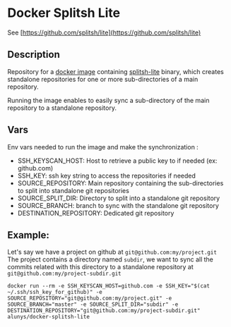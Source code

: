 # Docker Splitsh Lite

See [https://github.com/splitsh/lite](https://github.com/splitsh/lite)

## Description
Repository for a [docker image](https://hub.docker.com/repository/docker/alunys/docker-splitsh-lite) containing [splitsh-lite](https://github.com/splitsh/lite) binary, which creates standalone repositories for one or more sub-directories of a main repository.

Running the image enables to easily sync a sub-directory of the main repository to a standalone repository.  

## Vars
Env vars needed to run the image and make the synchronization :
* SSH_KEYSCAN_HOST: Host to retrieve a public key to if needed (ex: github.com)
* SSH_KEY: ssh key string to access the repositories if needed
* SOURCE_REPOSITORY: Main repository containing the sub-directories to split into standalone git repositories
* SOURCE_SPLIT_DIR: Directory to split into a standalone git repository
* SOURCE_BRANCH: branch to sync with the standalone git repository
* DESTINATION_REPOSITORY: Dedicated git repository

## Example:

Let's say we have a project on github at `git@github.com:my/project.git`  
The project contains a directory named `subdir`, we want to sync all the commits related with this directory to a standalone repository at `git@github.com:my/project-subdir.git`
```shell script
docker run --rm -e SSH_KEYSCAN_HOST=github.com -e SSH_KEY="$(cat ~/.ssh/ssh_key_for_github)" -e SOURCE_REPOSITORY="git@github.com:my/project.git" -e SOURCE_BRANCH="master" -e SOURCE_SPLIT_DIR="subdir" -e DESTINATION_REPOSITORY="git@github.com:my/project-subdir.git" alunys/docker-splitsh-lite
```
